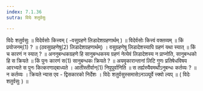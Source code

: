 ```yaml
---
index: 7.1.36
sutra: विदेः शतुर्वसुः

---
```

विदेः शतुर्वसुः ॥ विदेर्वसोः कित्त्वम् ( -वसुग्रहणे लिडादेशग्रहणार्थम् ) ॥ विदेर्वसोः कित्त्वं वक्तव्यम् ॥ किं प्रयोजनम्(1) ? ॥ (ठवसुग्रहणेषु(2) लिडादेशग्रहणार्थम्) । वसुग्रहणेषु लिडादेशस्यापि ग्रहणं यथा स्यात् ॥ किं च कारणं न स्यात् ? ॥ अननुबन्धकग्रहणे हि सानुबन्धकस्य ग्रहणं नेत्येवं लिडादेशस्य न प्राप्नोति, सानुबन्धको हि स क्रियते ॥ किं पुनः कारणं स(1) सानुबन्धकः क्रियते ? ॥ अयमॄकारान्तानां लिटि गुणः प्रतिषेधविषय आरभ्यते स पुनः कित्करणाद्बाध्यते । आतीस्तीर्वान्(1) निपुपूर्वानिति ॥ स तर्ह्यस्यैवमर्थोऽनुबन्धः कर्तव्यः ? ॥ न कर्तव्यः । क्रियते न्यास एव - द्विसकारको निर्देशः । विदेः शतुर्वसुस्समासेऽनञ्ञ्पूर्वे त्त्क्वो ल्यप् ॥ ( विदेः शतुर्वसुः ) ॥